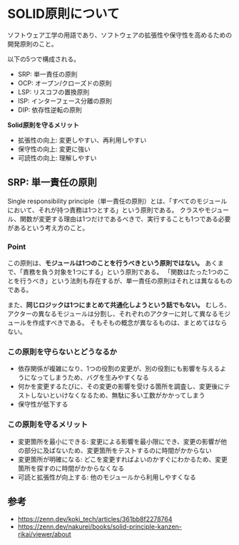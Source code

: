 # SOLID原則について

ソフトウェア工学の用語であり、ソフトウェアの拡張性や保守性を高めるための開発原則のこと。

以下の5つで構成される。

- SRP: 単一責任の原則
- OCP: オープン/クローズドの原則
- LSP: リスコフの置換原則
- ISP: インターフェース分離の原則
- DIP: 依存性逆転の原則

**Solid原則を守るメリット**

- 拡張性の向上: 変更しやすい、再利用しやすい
- 保守性の向上: 変更に強い
- 可読性の向上: 理解しやすい

## SRP: 単一責任の原則

Single responsibility principle（単一責任の原則）とは、「すべてのモジュールにおいて、それが持つ責務は1つとする」という原則である。
クラスやモジュール、関数が変更する理由は1つだけであるべきで、実行することも1つである必要があるという考え方のこと。

### Point

この原則は、**モジュールは1つのことを行うべきという原則ではない。**
あくまで、「責務を負う対象を1つにする」という原則である。
「関数はたった1つのことを行うべき」という法則も存在するが、単一責任の原則はそれとは異なるものである。

また、**同じロジックは1つにまとめて共通化しようという話でもない。**
むしろ、アクターの異なるモジュールは分割し、それぞれのアクターに対して異なるモジュールを作成すべきである。
そもそもの概念が異なるものは、まとめてはならない。

### この原則を守らないとどうなるか

- 依存関係が複雑になり、1つの役割の変更が、別の役割にも影響を与えるようになってしまうため、バグを生みやすくなる
- 何かを変更するたびに、その変更の影響を受ける箇所を調査し、変更後にテストしないといけなくなるため、無駄に多い工数がかかってしまう
- 保守性が低下する

### この原則を守るメリット

- 変更箇所を最小にできる: 変更による影響を最小限にでき、変更の影響が他の部分に及ばないため、変更箇所をテストするのに時間がかからない
- 変更箇所が明確になる: どこを変更すればよいのかすぐにわかるため、変更箇所を探すのに時間がかからなくなる
- 可読と拡張性が向上する: 他のモジュールから利用しやすくなる

## 参考

- https://zenn.dev/koki_tech/articles/361bb8f2278764
- https://zenn.dev/nakurei/books/solid-principle-kanzen-rikai/viewer/about
